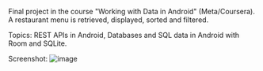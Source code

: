 Final project in the course "Working with Data in Android" (Meta/Coursera).
A restaurant menu is retrieved, displayed, sorted and filtered.

Topics: REST APIs in Android, Databases and SQL data in Android with Room and SQLite. 

Screenshot:
![image](https://github.com/MariGsp/LittleLemon-filterMenu/assets/47831753/4f297e4b-9ad3-4e60-a9f2-b1fee4143629|width=40)

